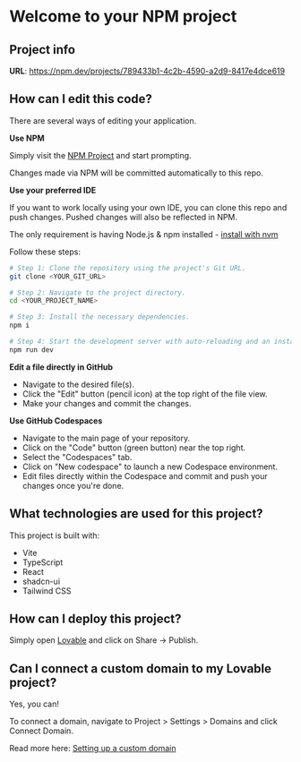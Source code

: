 # Welcome to your NPM project

## Project info

**URL**: https://npm.dev/projects/789433b1-4c2b-4590-a2d9-8417e4dce619

## How can I edit this code?

There are several ways of editing your application.

**Use NPM**

Simply visit the [NPM Project](https://npm.dev/projects/789433b1-4c2b-4590-a2d9-8417e4dce619) and start prompting.

Changes made via NPM will be committed automatically to this repo.

**Use your preferred IDE**

If you want to work locally using your own IDE, you can clone this repo and push changes. Pushed changes will also be reflected in NPM.

The only requirement is having Node.js & npm installed - [install with nvm](https://github.com/nvm-sh/nvm#installing-and-updating)

Follow these steps:

```sh
# Step 1: Clone the repository using the project's Git URL.
git clone <YOUR_GIT_URL>

# Step 2: Navigate to the project directory.
cd <YOUR_PROJECT_NAME>

# Step 3: Install the necessary dependencies.
npm i

# Step 4: Start the development server with auto-reloading and an instant preview.
npm run dev
```

**Edit a file directly in GitHub**

- Navigate to the desired file(s).
- Click the "Edit" button (pencil icon) at the top right of the file view.
- Make your changes and commit the changes.

**Use GitHub Codespaces**

- Navigate to the main page of your repository.
- Click on the "Code" button (green button) near the top right.
- Select the "Codespaces" tab.
- Click on "New codespace" to launch a new Codespace environment.
- Edit files directly within the Codespace and commit and push your changes once you're done.

## What technologies are used for this project?

This project is built with:

- Vite
- TypeScript
- React
- shadcn-ui
- Tailwind CSS

## How can I deploy this project?

Simply open [Lovable](https://lovable.dev/projects/789433b1-4c2b-4590-a2d9-8417e4dce619) and click on Share -> Publish.

## Can I connect a custom domain to my Lovable project?

Yes, you can!

To connect a domain, navigate to Project > Settings > Domains and click Connect Domain.

Read more here: [Setting up a custom domain](https://docs.lovable.dev/features/custom-domain#custom-domain)
